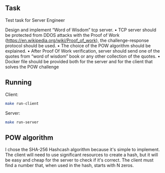 ## Task

Test task for Server Engineer

Design and implement “Word of Wisdom” tcp server.
 • TCP server should be protected from DDOS attacks with the Proof of Work (https://en.wikipedia.org/wiki/Proof_of_work), the challenge-response protocol should be used.
 • The choice of the POW algorithm should be explained.
 • After Proof Of Work verification, server should send one of the quotes from “word of wisdom” book or any other collection of the quotes.
 • Docker file should be provided both for the server and for the client that solves the POW challenge

## Running

Client:
```bash
make run-client
```

Server:
```bash
make run-server
```

## POW algorithm

I chose the SHA-256 Hashcash algorithm because it's simple to implement. The client will need to use significant resources to create a hash, but it will be easy and cheap for the server to check if it's correct. The client must find a number that, when used in the hash, starts with N zeros.

